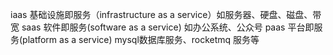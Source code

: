 iaas 基础设施即服务（infrastructure as a service）如服务器、硬盘、磁盘、带宽
saas 软件即服务(software as a service) 如办公系统、公众号
paas 平台即服务(platform as a service) mysql数据库服务、rocketmq 服务等